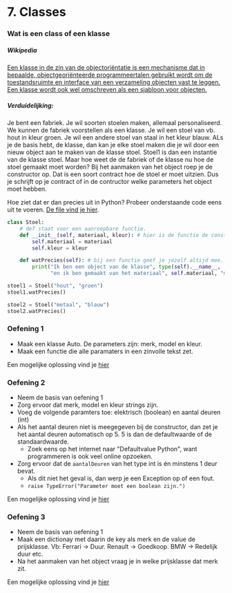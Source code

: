 # 7. Classes

### Wat is een class of een klasse

##### Wikipedia
[Een klasse in de zin van de objectoriëntatie is een mechanisme dat in bepaalde, objectgeoriënteerde programmeertalen gebruikt wordt om de toestandsruimte en interface van een verzameling objecten vast te leggen. Een klasse wordt ook wel omschreven als een sjabloon voor objecten.](https://nl.wikipedia.org/wiki/Klasse_(informatica))

##### Verduidelijking:
Je bent een fabriek. Je wil soorten stoelen maken, allemaal personaliseerd. We kunnen de fabriek voorstellen als een klasse. Je wil een stoel van vb. hout in kleur groen. Je wil een andere stoel van staal in het kleur blauw. ALs je de basis hebt, de klasse, dan kan je elke stoel maken die je wil door een nieuw object aan te maken van de klasse stoel. Stoel1 is dan een instantie van de klasse stoel. Maar hoe weet de de fabriek of de klasse nu hoe de stoel gemaakt moet worden? Bij het aanmaken van het object roep je de constructor op. Dat is een soort contract hoe de stoel er moet uitzien. Dus je schrijft op je contract of in de contructor welke parameters het object moet hebben.

Hoe ziet dat er dan precies uit in Python? Probeer onderstaande code eens uit te voeren. [De file vind je hier](./Oplossingen/Stoel.py).

```python
class Stoel:
    # def staat voor een aanroepbare functie.
    def __init__(self, materiaal, kleur): # hier is de functie de constructor. Het contract hoe een object eruit ziet is in Python __init__(self, ...paramters) 
        self.materiaal = materiaal
        self.kleur = kleur

    def watPrecies(self): # bij een functie geef je jezelf altijd mee. Dit is zo in Python. Gewoon te kennen ;)
        print("Ik ben een object van de klasse", type(self).__name__,
              "en ik ben gemaakt van het materiaal", self.materiaal, "met als kleur", self.kleur)

stoel1 = Stoel("hout", "groen")
stoel1.watPrecies()

stoel2 = Stoel("metaal", "blauw")
stoel2.watPrecies()
```

### Oefening 1
- Maak een klasse Auto. De parameters zijn: merk, model en kleur.
- Maak een functie die alle paramaters in een zinvolle tekst zet.

Een mogelijke oplossing vind je [hier](./Oplossingen/Auto.py)

### Oefening 2
- Neem de basis van oefening 1
- Zorg ervoor dat merk, model en kleur strings zijn.
- Voeg de volgende paramters toe: elektrisch (boolean) en aantal deuren (int)
- Als het aantal deuren niet is meegegeven bij de constructor, dan zet je het aantal deuren automatisch op 5. 5 is dan de defaultwaarde of de standaardwaarde.
    - Zoek eens op het internet naar "Defaultvalue Python", want programmeren is ook veel online opzoeken.
- Zorg ervoor dat de `aantalDeuren` van het type int is én minstens 1 deur bevat.
    - Als dit niet het geval is, dan werp je een Exception op of een fout.
    - `raise TypeError("Parameter moet een boolean zijn.")`

Een mogelijke oplossing vind je [hier](./Oplossingen/Auto2.py)

### Oefening 3
- Neem de basis van oefening 1
- Maak een dictionay met daarin de key als merk en de value de prijsklasse. Vb: Ferrari -> Duur. Renault -> Goedkoop. BMW -> Redelijk duur etc.
- Na het aanmaken van het object vraag je in welke prijsklasse dat merk zit.

Een mogelijke oplossing vind je [hier](./Oplossingen/Auto3.py)




